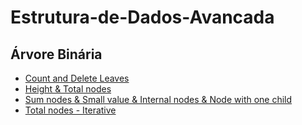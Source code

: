# Estrutura-de-Dados-Avancada

## Árvore Binária 
* [Count and Delete Leaves](https://github.com/GabrielSBotelho/Estrutura-de-Dados-Avancada/blob/main/Binary%20Tree/Count%20and%20Delete%20Leaves.cpp)
* [Height & Total nodes](https://github.com/GabrielSBotelho/Estrutura-de-Dados-Avancada/blob/main/Binary%20Tree/Height%20%26%20Total%20nodes.cpp)
* [Sum nodes & Small value & Internal nodes & Node with one child](https://github.com/GabrielSBotelho/Estrutura-de-Dados-Avancada/blob/main/Binary%20Tree/Sum%20nodes%20%26%20Small%20value%20%26%20Internal%20nodes%20%26%20Node%20with%20one%20child.cpp)
* [Total nodes - Iterative](https://github.com/GabrielSBotelho/Estrutura-de-Dados-Avancada/blob/main/Binary%20Tree/Total%20nodes%20-%20Iterative.cpp)
